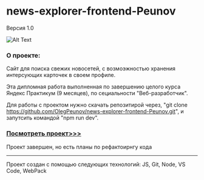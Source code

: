 # news-explorer-frontend-Peunov

Версия 1.0

![Alt Text](https://media2.giphy.com/media/tuLw3tM3wSySllgIGw/giphy.gif)


### О проекте:  

Сайт для поиска свежих новосетей, с возмоэжностью хранения интерсующих карточек в своем профиле.

Эта дипломная работа выполненная по завершению целого курса Яндекс Практикум (9 месяцев), по сециальности "Веб-разработчик".



Для работы с проектом нужно скачать репозитирой через, "git clone https://github.com/OlegPeunov/news-explorer-frontend-Peunov.git", и запутсить командой "npm run dev".

### [Посмотреть проект>>>](https://olegpeunov.github.io/news-explorer-frontend-Peunov/)


Проект завершен, но есть планы по рефактоирнгу кода

***
Проект создан с помощью следующих технологий: JS, Git, Node, VS Code, WebPack
